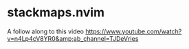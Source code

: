 # stackmaps.nvim
A follow along to this video https://www.youtube.com/watch?v=n4Lp4cV8YR0&amp;ab_channel=TJDeVries
